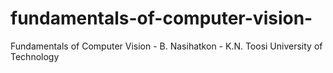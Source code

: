 # fundamentals-of-computer-vision-
Fundamentals of Computer Vision - B. Nasihatkon - K.N. Toosi University of Technology
